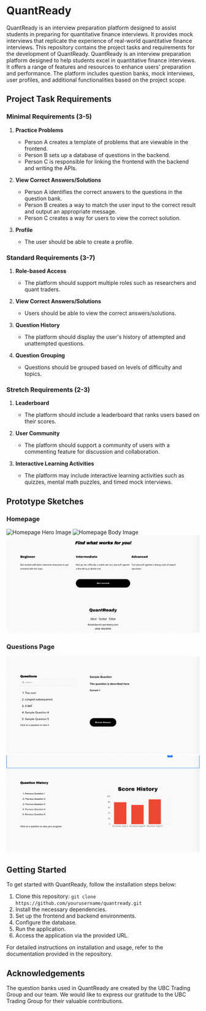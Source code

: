 # QuantReady
QuantReady is an interview preparation platform designed to assist students in preparing for quantitative finance interviews. It provides mock interviews that replicate the experience of real-world quantitative finance interviews. This repository contains the project tasks and requirements for the development of QuantReady.
QuantReady is an interview preparation platform designed to help students excel in quantitative finance interviews. It offers a range of features and resources to enhance users' preparation and performance. The platform includes question banks, mock interviews, user profiles, and additional functionalities based on the project scope.

## Project Task Requirements

### Minimal Requirements (3-5)

1. **Practice Problems**
   - Person A creates a template of problems that are viewable in the frontend.
   - Person B sets up a database of questions in the backend.
   - Person C is responsible for linking the frontend with the backend and writing the APIs.

2. **View Correct Answers/Solutions**
   - Person A identifies the correct answers to the questions in the question bank.
   - Person B creates a way to match the user input to the correct result and output an appropriate message.
   - Person C creates a way for users to view the correct solution.
3. **Profile**
   - The user should be able to create a profile.

### Standard Requirements (3-7)

1. **Role-based Access**
   - The platform should support multiple roles such as researchers and quant traders.

2. **View Correct Answers/Solutions**
   - Users should be able to view the correct answers/solutions.

3. **Question History**
   - The platform should display the user's history of attempted and unattempted questions.

4. **Question Grouping**
   - Questions should be grouped based on levels of difficulty and topics.

### Stretch Requirements (2-3)

1. **Leaderboard**
   - The platform should include a leaderboard that ranks users based on their scores.

2. **User Community**
   - The platform should support a community of users with a commenting feature for discussion and collaboration.

3. **Interactive Learning Activities**
   - The platform may include interactive learning activities such as quizzes, mental math puzzles, and timed mock interviews.

## Prototype Sketches
### Homepage
![Homepage Hero Image](Prototypes/homepage1.png)
![Homepage Body Image](Prototypes/homepage2.png)
![Homepage Footer Image](Prototypes/homepage3.png)

### Questions Page
![Question List Page ](Prototypes/question1.png)
![Question Solution Page](Prototypes/question2.png)

## Getting Started

To get started with QuantReady, follow the installation steps below:

1. Clone this repository: `git clone https://github.com/yourusername/quantready.git`
2. Install the necessary dependencies.
3. Set up the frontend and backend environments.
4. Configure the database.
5. Run the application.
6. Access the application via the provided URL.

For detailed instructions on installation and usage, refer to the documentation provided in the repository.

## Acknowledgements

The question banks used in QuantReady are created by the UBC Trading Group and our team. We would like to express our gratitude to the UBC Trading Group for their valuable contributions.


